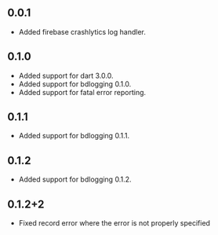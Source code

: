 ## 0.0.1

* Added firebase crashlytics log handler.

## 0.1.0

* Added support for dart 3.0.0.
* Added support for bdlogging 0.1.0.
* Added support for fatal error reporting.

## 0.1.1

* Added support for bdlogging 0.1.1.

## 0.1.2

* Added support for bdlogging 0.1.2.

## 0.1.2+2

* Fixed record error where the error is not properly specified